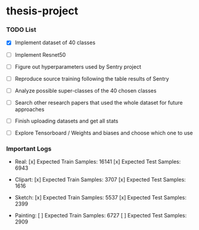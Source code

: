 # thesis-project

### TODO List

- [x] Implement dataset of 40 classes
- [ ] Implement Resnet50
- [ ] Figure out hyperparameters used by Sentry project
- [ ] Reproduce source training following the table results of Sentry
- [ ] Analyze possible super-classes of the 40 chosen classes
- [ ] Search other research papers that used the whole dataset for future approaches
- [ ] Finish uploading datasets and get all stats
- [ ] Explore Tensorboard / Weights and biases and choose which one to use


### Important Logs
- Real:
        [x] Expected Train Samples: 16141
        [x] Expected Test Samples: 6943

- Clipart:
        [x] Expected Train Samples: 3707
        [x] Expected Test Samples: 1616

- Sketch:
        [x] Expected Train Samples: 5537
        [x] Expected Test Samples: 2399

- Painting:
        [ ] Expected Train Samples: 6727
        [ ] Expected Test Samples: 2909




